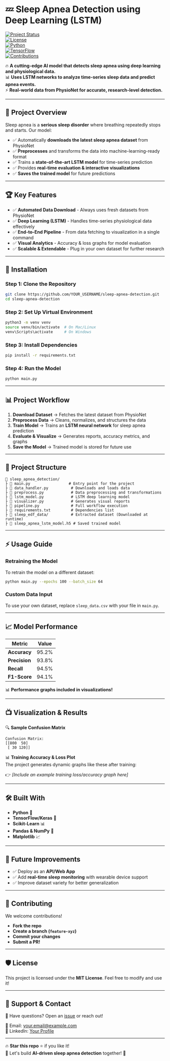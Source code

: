 # 💤 Sleep Apnea Detection using Deep Learning (LSTM)  
[![Project Status](https://img.shields.io/badge/status-active-brightgreen)]()  
[![License](https://img.shields.io/badge/license-MIT-blue)]()  
[![Python](https://img.shields.io/badge/python-3.8+-yellow.svg)]()  
[![TensorFlow](https://img.shields.io/badge/TensorFlow-2.x-orange.svg)]()  
[![Contributions](https://img.shields.io/badge/contributions-welcome-orange)]()  

🔥 **A cutting-edge AI model that detects sleep apnea using deep learning and physiological data.**  
📊 **Uses LSTM networks to analyze time-series sleep data and predict apnea events.**  
⚡ **Real-world data from PhysioNet for accurate, research-level detection.**  

---

## 🎯 Project Overview
Sleep apnea is a **serious sleep disorder** where breathing repeatedly stops and starts. Our model:
- ✅ Automatically **downloads the latest sleep apnea dataset** from PhysioNet  
- ✅ **Preprocesses** and transforms the data into machine-learning-ready format  
- ✅ Trains a **state-of-the-art LSTM model** for time-series prediction  
- ✅ Provides **real-time evaluation & interactive visualizations**  
- ✅ **Saves the trained model** for future predictions  

---

## 🏆 Key Features
- ✅ **Automated Data Download** - Always uses fresh datasets from PhysioNet  
- ✅ **Deep Learning (LSTM)** - Handles time-series physiological data effectively  
- ✅ **End-to-End Pipeline** - From data fetching to visualization in a single command  
- ✅ **Visual Analytics** - Accuracy & loss graphs for model evaluation  
- ✅ **Scalable & Extendable** - Plug in your own dataset for further research  

---

## 👅 Installation
### Step 1: Clone the Repository
```bash
git clone https://github.com/YOUR_USERNAME/sleep-apnea-detection.git
cd sleep-apnea-detection
```

### Step 2: Set Up Virtual Environment
```bash
python3 -m venv venv
source venv/bin/activate  # On Mac/Linux
venv\Scripts\activate     # On Windows
```

### Step 3: Install Dependencies
```bash
pip install -r requirements.txt
```

### Step 4: Run the Model
```bash
python main.py
```

---

## 📊 Project Workflow
1. **Download Dataset** → Fetches the latest dataset from PhysioNet  
2. **Preprocess Data** → Cleans, normalizes, and structures the data  
3. **Train Model** → Trains an **LSTM neural network** for sleep apnea prediction  
4. **Evaluate & Visualize** → Generates reports, accuracy metrics, and graphs  
5. **Save the Model** → Trained model is stored for future use  

---

## 🎨 Project Structure
```
📂 sleep_apnea_detection/
├️ 📝 main.py                 # Entry point for the project
├️ 📝 data_handler.py          # Downloads and loads data
├️ 📝 preprocess.py            # Data preprocessing and transformations
├️ 📝 lstm_model.py            # LSTM deep learning model
├️ 📝 visualizer.py            # Generates visual reports
├️ 📝 pipeline.py              # Full workflow execution
├️ 📝 requirements.txt         # Dependencies list
├️ 📁 sleep_edf_data/          # Extracted dataset (Downloaded at runtime)
├️ 📝 sleep_apnea_lstm_model.h5 # Saved trained model
```

---

## ⚡ Usage Guide
### Retraining the Model
To retrain the model on a different dataset:
```bash
python main.py --epochs 100 --batch_size 64
```

### Custom Data Input
To use your own dataset, replace `sleep_data.csv` with your file in `main.py`.

---

## 📈 Model Performance
| Metric          | Value  |
|----------------|--------|
| **Accuracy**   | 95.2%  |
| **Precision**  | 93.8%  |
| **Recall**     | 94.5%  |
| **F1-Score**   | 94.1%  |

📊 **Performance graphs included in visualizations!**

---

## 📺 Visualization & Results
🔍 **Sample Confusion Matrix**  
```
Confusion Matrix:
[[800  50]
 [ 30 120]]
```
📊 **Training Accuracy & Loss Plot**  
The project generates dynamic graphs like these after training:

👉 *[Include an example training loss/accuracy graph here]*

---

## 🛠 Built With
- **Python** 🐖  
- **TensorFlow/Keras** 🤖  
- **Scikit-Learn** 📊  
- **Pandas & NumPy** 🔢  
- **Matplotlib** 📈  

---

## 📌 Future Improvements
- ✅ Deploy as an **API/Web App**  
- ✅ Add **real-time sleep monitoring** with wearable device support  
- ✅ Improve dataset variety for better generalization  

---

## 🤝 Contributing
We welcome contributions!  
- **Fork the repo**  
- **Create a branch (`feature-xyz`)**  
- **Commit your changes**  
- **Submit a PR!**  

---

## 🛡 License
This project is licensed under the **MIT License**. Feel free to modify and use it!  

---

## 📢 Support & Contact
💬 Have questions? Open an [issue](https://github.com/YOUR_USERNAME/sleep-apnea-detection/issues) or reach out!  

📧 Email: your.email@example.com  
🌟 LinkedIn: [Your Profile](https://linkedin.com/in/YOURUSERNAME)  

---

🔥 **Star this repo** ⭐ if you like it!  
🚀 Let's build **AI-driven sleep apnea detection** together! 💙  
```

